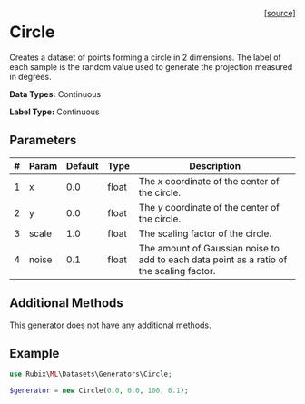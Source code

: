 <span style="float:right;"><a href="https://github.com/RubixML/RubixML/blob/master/src/Datasets/Generators/Circle.php">[source]</a></span>

# Circle
Creates a dataset of points forming a circle in 2 dimensions. The label of each sample is the random value used to generate the projection measured in degrees.

**Data Types:** Continuous

**Label Type:** Continuous

## Parameters
| # | Param | Default | Type | Description |
|---|---|---|---|---|
| 1 | x | 0.0 | float | The *x* coordinate of the center of the circle. |
| 2 | y | 0.0 | float | The *y* coordinate of the center of the circle. |
| 3 | scale | 1.0 | float | The scaling factor of the circle. |
| 4 | noise | 0.1 | float | The amount of Gaussian noise to add to each data point as a ratio of the scaling factor. |

## Additional Methods
This generator does not have any additional methods.

## Example
```php
use Rubix\ML\Datasets\Generators\Circle;

$generator = new Circle(0.0, 0.0, 100, 0.1);
```
